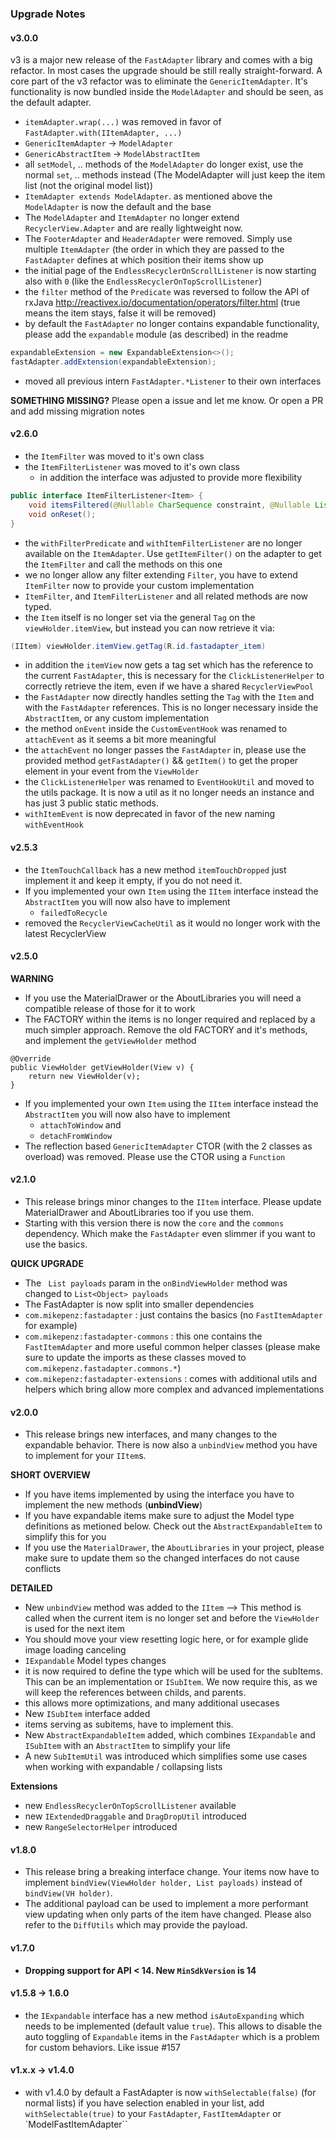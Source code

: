 ### Upgrade Notes
#### v3.0.0
v3 is a major new release of the `FastAdapter` library and comes with a big refactor. In most cases the upgrade should be still really straight-forward.
A core part of the v3 refactor was to eliminate the `GenericItemAdapter`. It's functionality is now bundled inside the `ModelAdapter` and should be seen, as the default adapter.
* `itemAdapter.wrap(...)` was removed in favor of `FastAdapter.with(IItemAdapter, ...)`
* `GenericItemAdapter` -> `ModelAdapter`
* `GenericAbstractItem` -> `ModelAbstractItem`
* all `setModel`, .. methods of the `ModelAdapter` do longer exist, use the normal `set`, ..  methods instead (The ModelAdapter will just keep the item list (not the original model list))
* `ItemAdapter extends ModelAdapter`. as mentioned above the `ModelAdapter` is now the default and the base
* The `ModelAdapter` and `ItemAdapter` no longer extend `RecyclerView.Adapter` and are really lightweight now.
* The `FooterAdapter` and `HeaderAdapter` were removed. Simply use multiple `ItemAdapter` (the order in which they are passed to the `FastAdapter` defines at which position their items show up
* the initial page of the `EndlessRecyclerOnScrollListener` is now starting also with `0` (like the `EndlessRecyclerOnTopScrollListener`)
* the `filter` method of the `Predicate` was reversed to follow the API of rxJava http://reactivex.io/documentation/operators/filter.html (true means the item stays, false it will be removed)
* by default the `FastAdapter` no longer contains expandable functionality, please add the `expandable` module (as described) in the readme
```java
expandableExtension = new ExpandableExtension<>();
fastAdapter.addExtension(expandableExtension);
```
* moved all previous intern `FastAdapter.*Listener` to their own interfaces

**SOMETHING MISSING?** Please open a issue and let me know. Or open a PR and add missing migration notes

#### v2.6.0
* the `ItemFilter` was moved to it's own class
* the `ItemFilterListener` was moved to it's own class
  * in addition the interface was adjusted to provide more flexibility
```java
public interface ItemFilterListener<Item> {
    void itemsFiltered(@Nullable CharSequence constraint, @Nullable List<Item> results);
    void onReset();
}
```
* the `withFilterPredicate` and `withItemFilterListener` are no longer available on the `ItemAdapter`. Use `getItemFilter()` on the adapter to get the `ItemFilter` and call the methods on this one
* we no longer allow any filter extending `Filter`, you have to extend `ItemFilter` now to provide your custom implementation
* `ItemFilter`, and `ItemFilterListener` and all related methods are now typed.
* the `Item` itself is no longer set via the general `Tag` on the `viewHolder.itemView`, but instead you can now retrieve it via:
```java
(IItem) viewHolder.itemView.getTag(R.id.fastadapter_item)
```
* in addition the `itemView` now gets a tag set which has the reference to the current `FastAdapter`, this is necessary for the `ClickListenerHelper` to correctly retrieve the item, even if we have a shared `RecyclerViewPool`
* the `FastAdapter` now directly handles setting the `Tag` with the `Item` and with the `FastAdapter` references. This is no longer necessary inside the `AbstractItem`, or any custom implementation
* the method `onEvent` inside the `CustomEventHook` was renamed to `attachEvent` as it seems a bit more meaningful
* the `attachEvent` no longer passes the `FastAdapter` in, please use the provided method `getFastAdapter()` && `getItem()` to get the proper element in your event from the `ViewHolder`
* the `ClickListenerHelper` was renamed to `EventHookUtil` and moved to the utils package. It is now a util as it no longer needs an instance and has just 3 public static methods.
* `withItemEvent` is now deprecated in favor of the new naming `withEventHook`


#### v2.5.3
* the `ItemTouchCallback` has a new method `itemTouchDropped` just implement it and keep it empty, if you do not need it.
* If you implemented your own `Item` using the `IItem` interface instead the `AbstractItem` you will now also have to implement
  * `failedToRecycle`
* removed the `RecyclerViewCacheUtil` as it would no longer work with the latest RecyclerView

#### v2.5.0
**WARNING**
* If you use the MaterialDrawer or the AboutLibraries you will need a compatible release of those for it to work
* The FACTORY within the items is no longer required and replaced by a much simpler approach. Remove the old FACTORY and it's methods, and implement the `getViewHolder` method
```
@Override
public ViewHolder getViewHolder(View v) {
    return new ViewHolder(v);
}
```
* If you implemented your own `Item` using the `IItem` interface instead the `AbstractItem` you will now also have to implement
  * `attachToWindow` and
  * `detachFromWindow`
* The reflection based `GenericItemAdapter` CTOR (with the 2 classes as overload) was removed. Please use the CTOR using a `Function`

#### v2.1.0 
* This release brings minor changes to the `IItem` interface. Please update MaterialDrawer and AboutLibraries too if you use them.
* Starting with this version there is now the `core` and the `commons` dependency. Which make the `FastAdapter` even slimmer if you want to use the basics. 

**QUICK UPGRADE**
* The ` List payloads` param in the `onBindViewHolder` method was changed to `List<Object> payloads`
* The FastAdapter is now split into smaller dependencies
 * `com.mikepenz:fastadapter` : just contains the basics (no `FastItemAdapter` for example)
 * `com.mikepenz:fastadapter-commons` : this one contains the `FastItemAdapter`  and more useful common helper classes (please make sure to update the imports as these classes moved to `com.mikepenz.fastadapter.commons.*`)
 * `com.mikepenz:fastadapter-extensions` : comes with additional utils and helpers which bring allow more complex and advanced implementations

#### v2.0.0 
* This release brings new interfaces, and many changes to the expandable behavior. There is now also a `unbindView` method you have to implement for your `IItem`s.

**SHORT OVERVIEW**
* If you have items implemented by using the interface you have to implement the new methods (**unbindView**)
* If you have expandable items make sure to adjust the Model type definitions as metioned below. Check out the `AbstractExpandableItem` to simplify this for you
* If you use the `MaterialDrawer`, the `AboutLibraries` in your project, please make sure to update them so the changed interfaces do not cause conflicts

**DETAILED**
* New `unbindView` method was added to the `IItem` --> This method is called when the current item is no longer set and before the `ViewHolder` is used for the next item
 * You should move your view resetting logic here, or for example glide image loading canceling
* `IExpandable` Model types changes
 * it is now required to define the type which will be used for the subItems. This can be an implementation or `ISubItem`. We now require this, as we will keep the references between childs, and parents.
 * this allows more optimizations, and many additional usecases
* New `ISubItem` interface added 
 * items serving as subitems, have to implement this. 
* New `AbstractExpandableItem` added, which combines `IExpandable` and `ISubItem` with an `AbstractItem` to simplify your life
* A new `SubItemUtil` was introduced which simplifies some use cases when working with expandable / collapsing lists

**Extensions**
* new `EndlessRecyclerOnTopScrollListener` available
* new `IExtendedDraggable` and `DragDropUtil` introduced
* new `RangeSelectorHelper` introduced

#### v1.8.0
* This release bring a breaking interface change. Your items now have to implement `bindView(ViewHolder holder, List payloads)` instead of `bindView(VH holder)`. 
 * The additional payload can be used to implement a more performant view updating when only parts of the item have changed. Please also refer to the `DiffUtils` which may provide the payload.

#### v1.7.0
* **Dropping support for API < 14. New `MinSdkVersion` is 14**

#### v1.5.8 -> 1.6.0 
* the `IExpandable` interface has a new method `isAutoExpanding` which needs to be implemented (default value `true`). This allows to disable the auto toggling of `Expandable` items in the `FastAdapter` which is a problem for custom behaviors. Like issue #157

#### v1.x.x -> v1.4.0
* with v1.4.0 by default a FastAdapter is now `withSelectable(false)` (for normal lists) if you have selection enabled in your list, add `withSelectable(true)` to your `FastAdapter`, `FastItemAdapter` or `ModelFastItemAdapter``
